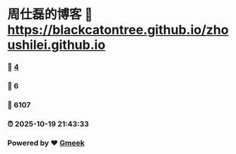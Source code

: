 # 周仕磊的博客 :link: https://blackcatontree.github.io/zhoushilei.github.io 
### :page_facing_up: [4](https://blackcatontree.github.io/zhoushilei.github.io/tag.html) 
### :speech_balloon: 6 
### :hibiscus: 6107 
### :alarm_clock: 2025-10-19 21:43:33 
### Powered by :heart: [Gmeek](https://github.com/Meekdai/Gmeek)
